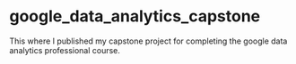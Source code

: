 # google_data_analytics_capstone
This where I published my capstone project for completing the google data analytics professional course. 
